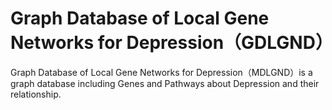#  Graph Database of Local Gene Networks for Depression（GDLGND）
 Graph Database of Local Gene Networks for Depression（MDLGND）is a graph database including Genes and Pathways about Depression and their relationship.
 
